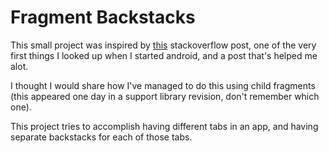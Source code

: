 # Fragment Backstacks

This small project was inspired by [this](http://stackoverflow.com/questions/6987334/separate-back-stack-for-each-tab-in-android-using-fragments) stackoverflow post, one of the very first things I looked up when I started android, and a post that's helped me alot.

I thought I would share how I've managed to do this using child fragments (this appeared one day in a support library revision, don't remember which one).

This project tries to accomplish having different tabs in an app, and having separate backstacks for each of those tabs.
